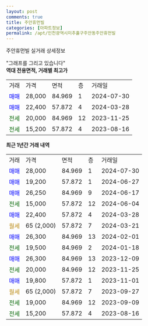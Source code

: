 ```yaml
---
layout: post
comments: true
title: 주안휴먼빌
categories: [아파트정보]
permalink: /apt/인천광역시미추홀구주안동주안휴먼빌
---
```


주안휴먼빌 실거래 상세정보

<script type="text/javascript">
  google.charts.load('current', {'packages':['line', 'corechart']});
  google.charts.setOnLoadCallback(drawChart);

  function drawChart() {
    var data = new google.visualization.DataTable();
    data.addColumn('date', '거래일');
    data.addColumn('number', "매매");
    data.addColumn('number', "전세");
    data.addColumn('number', "전매");

    data.addRows([[new Date(Date.parse("2024-07-30")), 28000, null, null], [new Date(Date.parse("2024-06-27")), 19200, null, null], [new Date(Date.parse("2024-06-17")), 26250, null, null], [new Date(Date.parse("2024-06-04")), null, 15000, null], [new Date(Date.parse("2024-03-28")), 22400, null, null], [new Date(Date.parse("2024-03-21")), null, null, null], [new Date(Date.parse("2024-02-01")), 26300, null, null], [new Date(Date.parse("2024-01-18")), null, 19500, null], [new Date(Date.parse("2023-12-09")), 26300, null, null], [new Date(Date.parse("2023-11-25")), null, 20000, null], [new Date(Date.parse("2023-11-01")), 19800, null, null], [new Date(Date.parse("2023-09-27")), null, null, null], [new Date(Date.parse("2023-09-09")), null, 19000, null], [new Date(Date.parse("2023-08-16")), null, 15200, null]]);

    var options = {
      hAxis: {
        format: 'yyyy/MM/dd'
      },    
      lineWidth: 0,
      pointsVisible: true,    
      title: '최근 1년간 유형별 실거래가 분포',
      legend: { position: 'bottom' }
    };

    var formatter = new google.visualization.NumberFormat({pattern:'###,###'} );
    formatter.format(data, 1);
    formatter.format(data, 2);
    
    setTimeout(function() {
        var chart = new google.visualization.LineChart(document.getElementById('columnchart_material'));
        chart.draw(data, (options));
        document.getElementById('loading').style.display = 'none';
    }, 200);
  }
</script>


<div id="loading" style="z-index:20; display: block; margin-left: 0px">"그래프를 그리고 있습니다"</div>
<div id="columnchart_material" style="width: 95%; margin-left: 0px; display: block"></div>
<!-- contents start -->
<b>역대 전용면적, 거래별 최고가</b>
<table class="sortable">
    <tr>
      <td>거래</td>
      <td>가격</td>
      <td>면적</td>
      <td>층</td>
      <td>거래일</td>
    </tr>
        <tr>
          <td><a style="color: blue">매매</a></td>
          <td>28,000</td>
          <td>84.969</td>
          <td>1</td>
          <td>2024-07-30</td>
        </tr>            <tr>
          <td><a style="color: blue">매매</a></td>
          <td>22,400</td>
          <td>57.872</td>
          <td>4</td>
          <td>2024-03-28</td>
        </tr>        
        <tr>
              <td><a style="color: darkgreen">전세</a></td>
              <td>20,000</td>
              <td>84.969</td>
              <td>12</td>
              <td>2023-11-25</td>
            </tr>            <tr>
              <td><a style="color: darkgreen">전세</a></td>
              <td>15,200</td>
              <td>57.872</td>
              <td>4</td>
              <td>2023-08-16</td>
            </tr>        
    
</table>

<b>최근 1년간 거래 내역</b>

<table class="sortable">
    <tr>
      <td>거래</td>
      <td>가격</td>
      <td>면적</td>
      <td>층</td>
      <td>거래일</td>
    </tr>
    <tr>
      <td><a style="color: blue">매매</a></td>
      <td>28,000</td>
      <td>84.969</td>
      <td>1</td>
      <td>2024-07-30</td>
    </tr>          <tr>
      <td><a style="color: blue">매매</a></td>
      <td>19,200</td>
      <td>57.872</td>
      <td>1</td>
      <td>2024-06-27</td>
    </tr>          <tr>
      <td><a style="color: blue">매매</a></td>
      <td>26,250</td>
      <td>84.969</td>
      <td>9</td>
      <td>2024-06-17</td>
    </tr>          <tr>
      <td><a style="color: darkgreen">전세</a></td>
      <td>15,000</td>
      <td>57.872</td>
      <td>12</td>
      <td>2024-06-04</td>
    </tr>          <tr>
      <td><a style="color: blue">매매</a></td>
      <td>22,400</td>
      <td>57.872</td>
      <td>4</td>
      <td>2024-03-28</td>
    </tr>          <tr>
      <td><a style="color: darkgoldenrod">월세</a></td>
      <td>65 (2,000)</td>
      <td>57.872</td>
      <td>7</td>
      <td>2024-03-21</td>
    </tr>          <tr>
      <td><a style="color: blue">매매</a></td>
      <td>26,300</td>
      <td>84.969</td>
      <td>13</td>
      <td>2024-02-01</td>
    </tr>          <tr>
      <td><a style="color: darkgreen">전세</a></td>
      <td>19,500</td>
      <td>84.969</td>
      <td>2</td>
      <td>2024-01-18</td>
    </tr>          <tr>
      <td><a style="color: blue">매매</a></td>
      <td>26,300</td>
      <td>84.969</td>
      <td>13</td>
      <td>2023-12-09</td>
    </tr>          <tr>
      <td><a style="color: darkgreen">전세</a></td>
      <td>20,000</td>
      <td>84.969</td>
      <td>12</td>
      <td>2023-11-25</td>
    </tr>          <tr>
      <td><a style="color: blue">매매</a></td>
      <td>19,800</td>
      <td>57.872</td>
      <td>1</td>
      <td>2023-11-01</td>
    </tr>          <tr>
      <td><a style="color: darkgoldenrod">월세</a></td>
      <td>65 (2,000)</td>
      <td>57.872</td>
      <td>7</td>
      <td>2023-09-27</td>
    </tr>          <tr>
      <td><a style="color: darkgreen">전세</a></td>
      <td>19,000</td>
      <td>84.969</td>
      <td>12</td>
      <td>2023-09-09</td>
    </tr>          <tr>
      <td><a style="color: darkgreen">전세</a></td>
      <td>15,200</td>
      <td>57.872</td>
      <td>4</td>
      <td>2023-08-16</td>
    </tr>      </table>
<!-- contents end -->    

